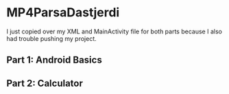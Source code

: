 # MP4ParsaDastjerdi
I just copied over my XML and MainActivity file for both parts because I also had trouble pushing my project.

## Part 1: Android Basics

## Part 2: Calculator

